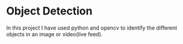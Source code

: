 # Object Detection

In this project I have used python and opencv to identify the different objects in an image or video(live feed).

